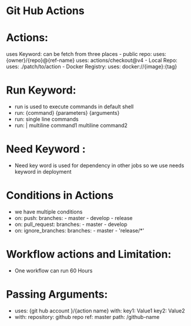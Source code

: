 # Git Hub Actions

# Actions:
  uses Keyword: can be fetch from three places
    - public repo: 
        uses: {owner}/{repo}@{ref-name}
        uses: actions/checkout@v4
    - Local Repo: 
        uses: ./patch/to/action
    - Docker Registry: 
        uses: docker://{image}:{tag}
# Run Keyword:
  - run is used to execute commands in default shell 
  - run: {command} {parameters} {arguments}
  - run: single line commands
  - run: |
      multiline command1
      multiline command2
# Need Keyword :
  - Need key word is used for dependency in other jobs so we use needs keyword in deployment

# Conditions in Actions
  - we have multiple conditions 
  - on:
      push:
        branches:
          - master
          - develop
          - release
  - on:
      pull_request:
        branches:
          - master
          - develop
  - on:
      ignore_branches:
        branches:
          - master
          - 'release/*' <!-- This is regular expression using * means all ? means particular -->
# Workflow actions and Limitation:
- One workflow can run 60 Hours

# Passing Arguments:
- uses: {git hub account }/{action name}
  with: 
    key1: Value1
    key2: Value2
- with:
    repository: github repo
    ref: master
    path: /github-name
